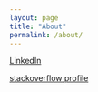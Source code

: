 ```yaml
---
layout: page
title: "About"
permalink: /about/
---
```



[LinkedIn](https://www.linkedin.com/in/balazkocis/)

[stackoverflow profile](https://stackoverflow.com/users/2269826/b-kocis)



